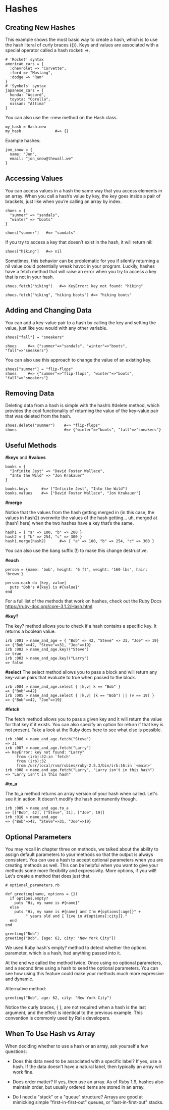 # Hashes

## Creating New Hashes

This example shows the most basic way to create a hash, which is to use the hash literal of curly braces ({}). Keys and values are associated with a special operator called a hash rocket: =>.

```
# 'Rocket' syntax
american_cars = {
  :chevrolet => "Corvette",
  :ford => "Mustang",
  :dodge => "Ram"
}
# 'Symbols' syntax
japanese_cars = {
  honda: "Accord",
  toyota: "Corolla",
  nissan: "Altima"
}
```

You can also use the ::new method on the Hash class.

```
my_hash = Hash.new
my_hash               #=> {}
```

Example hashes:

```
jon_snow = {
  name: "Jon",
  email: "jon_snow@thewall.we"
}
```

## Accessing Values

You can access values in a hash the same way that you access elements in an array. When you call a hash’s value by key, the key goes inside a pair of brackets, just like when you’re calling an array by index.

```
shoes = {
  "summer" => "sandals",
  "winter" => "boots"
}

shoes["summer"]   #=> "sandals"
```

If you try to access a key that doesn’t exist in the hash, it will return nil:

```
shoes["hiking"]   #=> nil
```

Sometimes, this behavior can be problematic for you if silently returning a nil value could potentially wreak havoc in your program. Luckily, hashes have a fetch method that will raise an error when you try to access a key that is not in your hash.

```
shoes.fetch("hiking")   #=> KeyError: key not found: "hiking"

shoes.fetch("hiking", "hiking boots") #=> "hiking boots"
```

## Adding and Changing Data

You can add a key-value pair to a hash by calling the key and setting the value, just like you would with any other variable.

```
shoes["fall"] = "sneakers"

shoes     #=> {"summer"=>"sandals", "winter"=>"boots", "fall"=>"sneakers"}

```

You can also use this approach to change the value of an existing key.

```
shoes["summer"] = "flip-flops"
shoes     #=> {"summer"=>"flip-flops", "winter"=>"boots", "fall"=>"sneakers"}
```

## Removing Data

Deleting data from a hash is simple with the hash’s #delete method, which provides the cool functionality of returning the value of the key-value pair that was deleted from the hash.

```
shoes.delete("summer")    #=> "flip-flops"
shoes                     #=> {"winter"=>"boots", "fall"=>"sneakers"}
```

## Useful Methods

**#keys** and **#values**

```
books = {
  "Infinite Jest" => "David Foster Wallace",
  "Into the Wild" => "Jon Krakauer"
}

books.keys      #=> ["Infinite Jest", "Into the Wild"]
books.values    #=> ["David Foster Wallace", "Jon Krakauer"]
```

**#merge**

Notice that the values from the hash getting merged in (in this case, the values in hash2) overwrite the values of the hash getting… uh, merged at (hash1 here) when the two hashes have a key that’s the same.

```
hash1 = { "a" => 100, "b" => 200 }
hash2 = { "b" => 254, "c" => 300 }
hash1.merge(hash2)      #=> { "a" => 100, "b" => 254, "c" => 300 }
```

You can also use the bang suffix (!) to make this change destructive.

**#each**

```
person = {name: 'bob', height: '6 ft', weight: '160 lbs', hair: 'brown'}

person.each do |key, value|
  puts "Bob's #{key} is #{value}"
end
```

For a full list of the methods that work on hashes, check out the Ruby Docs https://ruby-doc.org/core-3.1.2/Hash.html

**#key?**

The key? method allows you to check if a hash contains a specific key. It returns a boolean value.

```
irb :001 > name_and_age = { "Bob" => 42, "Steve" => 31, "Joe" => 19}
=> {"Bob"=>42, "Steve"=>31, "Joe"=>19}
irb :002 > name_and_age.key?("Steve")
=> true
irb :003 > name_and_age.key?("Larry")
=> false
```

**#select**
The select method allows you to pass a block and will return any key-value pairs that evaluate to true when passed to the block.

```
irb :004 > name_and_age.select { |k,v| k == "Bob" }
=> {"Bob"=>42}
irb :005 > name_and_age.select { |k,v| (k == "Bob") || (v == 19) }
=> {"Bob"=>42, "Joe"=>19}
```

**#fetch**

The fetch method allows you to pass a given key and it will return the value for that key if it exists. You can also specify an option for return if that key is not present. Take a look at the Ruby docs here to see what else is possible.

```
irb :006 > name_and_age.fetch("Steve")
=> 31
irb :007 > name_and_age.fetch("Larry")
=> KeyError: key not found: "Larry"
     from (irb):32:in `fetch'
     from (irb):32
     from /usr/local/rvm/rubies/ruby-2.5.3/bin/irb:16:in `<main>'
irb :008 > name_and_age.fetch("Larry", "Larry isn't in this hash")
=> "Larry isn't in this hash"
```

**#to_a**

The to_a method returns an array version of your hash when called. Let's see it in action. It doesn't modify the hash permanently though.

```
irb :009 > name_and_age.to_a
=> [["Bob", 42], ["Steve", 31], ["Joe", 19]]
irb :010 > name_and_age
=> {"Bob"=>42, "Steve"=>31, "Joe"=>19}
```

## Optional Parameters

You may recall in chapter three on methods, we talked about the ability to assign default parameters to your methods so that the output is always consistent. You can use a hash to accept optional parameters when you are creating methods as well. This can be helpful when you want to give your methods some more flexibility and expressivity. More options, if you will! Let's create a method that does just that.

```
# optional_parameters.rb

def greeting(name, options = {})
  if options.empty?
    puts "Hi, my name is #{name}"
  else
    puts "Hi, my name is #{name} and I'm #{options[:age]}" +
         " years old and I live in #{options[:city]}."
  end
end

greeting("Bob")
greeting("Bob", {age: 62, city: "New York City"})
```

We used Ruby hash's empty? method to detect whether the options parameter, which is a hash, had anything passed into it.

At the end we called the method twice. Once using no optional parameters, and a second time using a hash to send the optional parameters. You can see how using this feature could make your methods much more expressive and dynamic.

Alternative method:

```
greeting("Bob", age: 62, city: "New York City")
```

Notice the curly braces, { }, are not required when a hash is the last argument, and the effect is identical to the previous example. This convention is commonly used by Rails developers.

## When To Use Hash vs Array

When deciding whether to use a hash or an array, ask yourself a few questions:

- Does this data need to be associated with a specific label? If yes, use a hash. If the data doesn't have a natural label, then typically an array will work fine.

- Does order matter? If yes, then use an array. As of Ruby 1.9, hashes also maintain order, but usually ordered items are stored in an array.

- Do I need a "stack" or a "queue" structure? Arrays are good at mimicking simple "first-in-first-out" queues, or "last-in-first-out" stacks.
